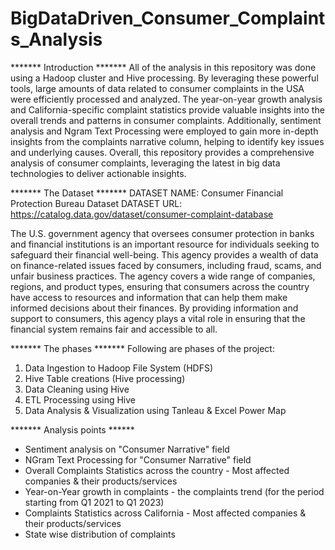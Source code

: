 # BigDataDriven_Consumer_Complaints_Analysis
******* Introduction *******
All of the analysis in this repository was done using a Hadoop cluster and Hive processing. By leveraging these powerful tools, large amounts of data related to consumer complaints in the USA were efficiently processed and analyzed. The year-on-year growth analysis and California-specific complaint statistics provide valuable insights into the overall trends and patterns in consumer complaints. Additionally, sentiment analysis and Ngram Text Processing were employed to gain more in-depth insights from the complaints narrative column, helping to identify key issues and underlying causes. Overall, this repository provides a comprehensive analysis of consumer complaints, leveraging the latest in big data technologies to deliver actionable insights.


******* The Dataset *******
DATASET NAME:  Consumer Financial Protection Bureau Dataset
DATASET URL: https://catalog.data.gov/dataset/consumer-complaint-database

The U.S. government agency that oversees consumer protection in banks and financial institutions is an important resource for individuals seeking to safeguard their financial well-being. This agency provides a wealth of data on finance-related issues faced by consumers, including fraud, scams, and unfair business practices. The agency covers a wide range of companies, regions, and product types, ensuring that consumers across the country have access to resources and information that can help them make informed decisions about their finances. By providing information and support to consumers, this agency plays a vital role in ensuring that the financial system remains fair and accessible to all.


******* The phases *******
Following are phases of the project:
1. Data Ingestion to Hadoop File System (HDFS)
2. Hive Table creations (Hive processing)
3. Data Cleaning using Hive
4. ETL Processing using Hive
5. Data Analysis & Visualization using Tanleau & Excel Power Map

******* Analysis points ******
- Sentiment analysis on "Consumer Narrative" field
- NGram Text Processing for "Consumer Narrative" field
- Overall Complaints Statistics across the country - Most affected companies & their products/services
- Year-on-Year growth in complaints - the complaints trend (for the period starting from Q1 2021 to Q1 2023)
- Complaints Statistics across California - Most affected companies & their products/services
- State wise distribution of complaints
